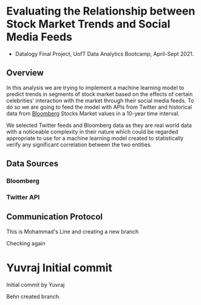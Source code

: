 
# Evaluating the Relationship between Stock Market Trends and Social Media Feeds
* Datalogy Final Project, UofT Data Analytics Bootcamp, April-Sept 2021.

## Overview

In this analysis we are trying to implement a machine learning model to predict trends in segments of stock market based on the effects of certain celebrities' interaction with the market through their social media feeds. To do so we are going to feed the model with APIs from Twitter and historical data from [Bloomberg](https://www.bloomberg.com/markets/stocks) Stocks Market values in a 10-year time interval. 

We selected Twitter feeds and Bloomberg data as they are real world data with a noticeable complexity in their nature which could be regarded appropriate to use for a machine learning model created to statistically verify any significant correlation between the two entities.


## Data Sources

### Bloomberg






### Twitter API






## Communication Protocol


















This is Mohammad's Line and creating a new branch

Checking again

# Yuvraj Initial commit
Initial commit by Yuvraj

Behn created branch.
